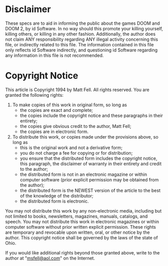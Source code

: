 # Disclaimer

These specs are to aid in informing the public about the games
DOOM and DOOM 2, by id Software. In no way should this promote your
killing yourself, killing others, or killing in any other fashion.
Additionally, the author does not claim ANY responsibility
regarding ANY illegal activity concerning this file, or indirectly related
to this file. The information contained in this file only reflects
id Software indirectly, and questioning id Software regarding any
information in this file is not recommended.

# Copyright Notice

This article is Copyright 1994 by Matt Fell. All rights reserved.
You are granted the following rights:

1. To make copies of this work in original form, so long as
   - the copies are exact and complete;
   - the copies include the copyright notice and these paragraphs
     in their entirety;
   - the copies give obvious credit to the author, Matt Fell;
   - the copies are in electronic form.
2. To distribute this work, or copies made under the provisions
   above, so long as
   - this is the original work and not a derivative form;
   - you do not charge a fee for copying or for distribution;
   - you ensure that the distributed form includes the copyright
     notice, this paragraph, the disclaimer of warranty in
     their entirety and credit to the author;
   - the distributed form is not in an electronic magazine or
     within computer software (prior explicit permission may be
     obtained from the author);
   - the distributed form is the NEWEST version of the article to
     the best of the knowledge of the distributor;
   - the distributed form is electronic.

You may not distribute this work by any non-electronic media,
including but not limited to books, newsletters, magazines, manuals,
catalogs, and speech. You may not distribute this work in electronic
magazines or within computer software without prior written explicit
permission. These rights are temporary and revocable upon written, oral,
or other notice by the author. This copyright notice shall be governed
by the laws of the state of Ohio.

If you would like additional rights beyond those granted above,
write to the author at "msfell@aol.com" on the Internet.
